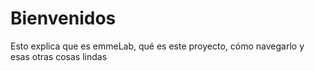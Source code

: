 # Bienvenidos

Esto explica que es emmeLab, qué es este proyecto, cómo navegarlo y esas otras cosas lindas
